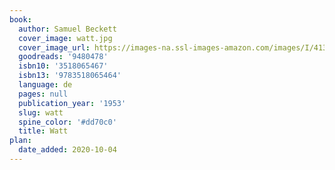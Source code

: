 ```yaml
---
book:
  author: Samuel Beckett
  cover_image: watt.jpg
  cover_image_url: https://images-na.ssl-images-amazon.com/images/I/413wdcaia8L._SX308_BO1,204,203,200_.jpg
  goodreads: '9480478'
  isbn10: '3518065467'
  isbn13: '9783518065464'
  language: de
  pages: null
  publication_year: '1953'
  slug: watt
  spine_color: '#dd70c0'
  title: Watt
plan:
  date_added: 2020-10-04
---
```

